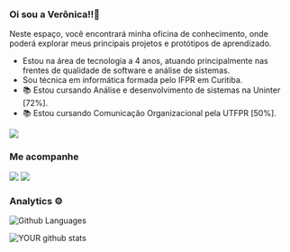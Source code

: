 ### Oi sou a Verônica!!👋
Neste espaço, você encontrará minha oficina de conhecimento, onde poderá explorar meus principais projetos e protótipos de aprendizado.

- Estou na área de tecnologia a 4 anos, atuando principalmente nas frentes de qualidade de software e análise de sistemas.
- Sou técnica em informática formada pelo IFPR em Curitiba.
- :books: Estou cursando Análise e desenvolvimento de sistemas na Uninter [72%].
- :books: Estou cursando Comunicação Organizacional pela UTFPR [50%].


![](http://estruyf-github.azurewebsites.net/api/VisitorHit?user=veronicasp54&repo=veronicasp54&countColorcountColor)

### Me acompanhe

[<img src="https://img.shields.io/badge/medium-%2312100E.svg?&style=for-the-badge&logo=medium&logoColor=white" />](https://medium.com/onix-coding) [<img src="https://img.shields.io/badge/linkedin-%230077B5.svg?&style=for-the-badge&logo=linkedin&logoColor=white" />](https://www.linkedin.com/in/verônica-souza-450907184/) 
### Analytics ⚙️

![Github Languages](https://github-readme-stats.vercel.app/api/top-langs/?username=veronicasp54&layout=compact&count_private=true)

![YOUR github stats](https://github-readme-stats.vercel.app/api?username=veronicasp54)
